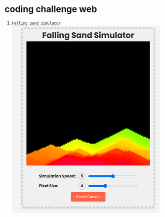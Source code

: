 # coding challenge web

1. [`Falling Sand Simulator`](falling_sand_simulator/)  
![Falling Sand Simulator Screenshot](falling_sand_simulator/assets/screenshot.png)
